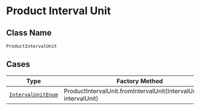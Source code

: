 
# Product Interval Unit

## Class Name

`ProductIntervalUnit`

## Cases

| Type | Factory Method |
|  --- | --- |
| [`IntervalUnitEnum`](../../../doc/models/interval-unit-enum.md) | ProductIntervalUnit.fromIntervalUnit(IntervalUnitEnum intervalUnit) |

